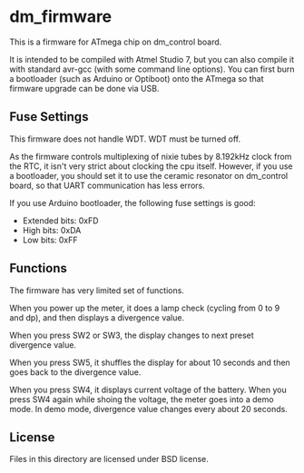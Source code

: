 # dm_firmware

This is a firmware for ATmega chip on dm_control board.

It is intended to be compiled with Atmel Studio 7, but you can also compile it with standard avr-gcc (with some command line options).
You can first burn a bootloader (such as Arduino or Optiboot) onto the ATmega so that firmware upgrade can be done via USB.

## Fuse Settings

This firmware does not handle WDT. WDT must be turned off.

As the firmware controls multiplexing of nixie tubes by 8.192kHz clock
from the RTC, it isn't very strict about clocking the cpu itself.
However, if you use a bootloader, you should set it to use the ceramic
resonator on dm_control board, so that UART communication has less errors.

If you use Arduino bootloader, the following fuse settings is good:
- Extended bits: 0xFD
- High bits: 0xDA
- Low bits: 0xFF

## Functions

The firmware has very limited set of functions.

When you power up the meter, it does a lamp check (cycling from 0 to 9 and dp),
and then displays a divergence value.

When you press SW2 or SW3, the display changes to next preset divergence value.

When you press SW5, it shuffles the display for about 10 seconds and then
goes back to the divergence value.

When you press SW4, it displays current voltage of the battery. When you press SW4 again while shoing the voltage, the meter goes into a demo mode.
In demo mode, divergence value changes every about 20 seconds.



## License

Files in this directory are licensed under BSD license.

